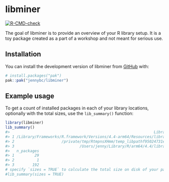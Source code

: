 
<!-- README.md is generated from README.Rmd. Please edit that file -->

# libminer

<!-- badges: start -->

[![R-CMD-check](https://github.com/jennybc/libminer/actions/workflows/R-CMD-check.yaml/badge.svg)](https://github.com/jennybc/libminer/actions/workflows/R-CMD-check.yaml)
<!-- badges: end -->

The goal of libminer is to provide an overview of your R library setup.
It is a toy package created as a part of a workshop and not meant for
serious use.

## Installation

You can install the development version of libminer from
[GitHub](https://github.com/) with:

``` r
# install.packages("pak")
pak::pak("jennybc/libminer")
```

## Example usage

To get a count of installed packages in each of your library locations,
optionally with the total sizes, use the `lib_summary()` function:

``` r
library(libminer)
lib_summary()
#>                                                                Library
#> 1 /Library/Frameworks/R.framework/Versions/4.4-arm64/Resources/library
#> 2                     /private/tmp/RtmpnsXHmm/temp_libpathf95024731ebe
#> 3                             /Users/jenny/Library/R/arm64/4.4/library
#>   n_packages
#> 1         29
#> 2          1
#> 3        192
# specify `sizes = TRUE` to calculate the total size on disk of your packages
#lib_summary(sizes = TRUE)
```
